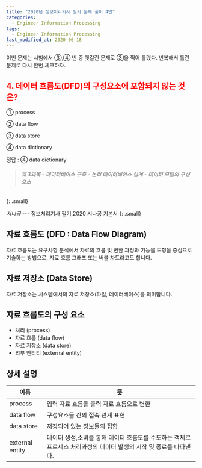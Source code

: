 ```yaml
---
title: "2020년 정보처리기사 필기 문제 풀이 4번"
categories:
  - Engineer Information Processing
tags: 
  - Engineer Information Processing
last_modified_at: 2020-06-18
---
```


이번 문제는 시험에서 ③,④ 번 중 헷갈린 문제로 ③을 찍어 틀렸다. 반복해서 틀린 문제로 다시 한번 체크하자.

## <span style="color:red"> 4. 데이터 흐름도(DFD)의 구성요소에 포함되지 않는 것은? </span>

① process

② data flow

③ data store

④ data dictionary

정답 : ④ data dictionary

> ###### 제 3과목 - 데이터베이스 구축 - 논리 데이터베이스 설계 - 데이터 모델의 구성 요소
{: .small}

<cite>시나공</cite> --- 정보처리기사 필기,2020 시나공 기본서
{: .small}

## 자료 흐름도 (DFD : Data Flow Diagram)

자료 흐름도는 요구사항 분석에서 자료의 흐름 및 변환 과정과 기능을 도형을 중심으로 기술하는 방법으로, 자료 흐름 그래프 또는 버블 차트라고도 합니다.

## 자료 저장소 (Data Store)

자료 저장소는 시스템에서의 자료 저장소(파일, 데이터베이스)를 의미합니다.

## 자료 흐름도의 구성 요소

  * 처리 (process)
  * 자료 흐름 (data flow)
  * 자료 저장소 (data store)
  * 외부 엔티티 (external entity)

## 상세 설명

| 이름             | 뜻                                                             |
| ------------         | ------------------------------------------------------------------ |
| process    | 입력 자료 흐름을 출력 자료 흐름으로 변환           |
| data flow    | 구성요소들 간의 접속 관계 표현           |
| data store | 저장되어 있는 정보들의 집합 |
| external entity | 데이터 생성,소비를 통해 데이터 흐름도를 주도하는 객체로 프로세스 처리과정의 데이터 발생의 시작 및 종료를 나타낸다.           |





 

